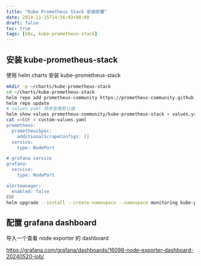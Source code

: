 ```yaml
---
title: "Kube Prometheus Stack 安装部署"
date: 2024-11-25T14:56:03+08:00
draft: false
toc: true
tags: [k8s, kube-prometheus-stack]
---
```


## 安装 kube-prometheus-stack

使用 helm charts 安装 kube-prometheus-stack

```bash
mkdir -p ~/charts/kube-prometheus-stack
cd ~/charts/kube-prometheus-stack
helm repo add prometheus-community https://prometheus-community.github.io/helm-charts
helm repo update
# values.yaml 用来查看默认值
helm show values prometheus-community/kube-prometheus-stack > values.yaml
cat <<EOF > custom-values.yaml
prometheus:
  prometheusSpec:
    additionalScrapeConfigs: []
  service:
    type: NodePort

# grafana service
grafana:
  service:
    type: NodePort

alertmanager:
  enabled: false
EOF
helm upgrade --install --create-namespace --namespace monitoring kube-prometheus-stack prometheus-community/kube-prometheus-stack -f custom-values.yaml
```

## 配置 grafana dashboard

导入一个查看 node exporter 的 dashboard

https://grafana.com/grafana/dashboards/16098-node-exporter-dashboard-20240520-job/

